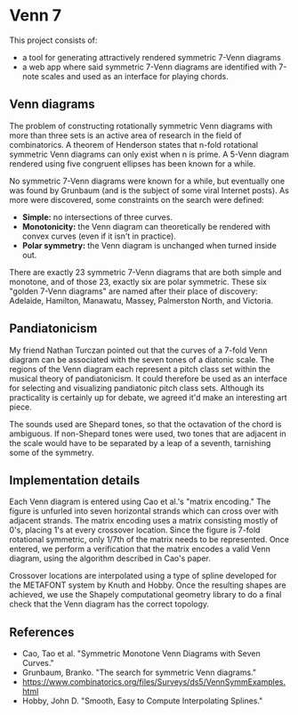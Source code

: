 Venn 7
======

This project consists of:

- a tool for generating attractively rendered symmetric 7-Venn diagrams
- a web app where said symmetric 7-Venn diagrams are identified with 7-note scales and used as an interface for playing chords.

Venn diagrams
-------------

The problem of constructing rotationally symmetric Venn diagrams with more than three sets is an active area of research in the field of combinatorics. A theorem of Henderson states that n-fold rotational symmetric Venn diagrams can only exist when n is prime. A 5-Venn diagram rendered using five congruent ellipses has been known for a while.

No symmetric 7-Venn diagrams were known for a while, but eventually one was found by Grunbaum (and is the subject of some viral Internet posts). As more were discovered, some constraints on the search were defined:

- **Simple:** no intersections of three curves.
- **Monotonicity:** the Venn diagram can theoretically be rendered with convex curves (even if it isn't in practice).
- **Polar symmetry:** the Venn diagram is unchanged when turned inside out.

There are exactly 23 symmetric 7-Venn diagrams that are both simple and monotone, and of those 23, exactly six are polar symmetric. These six "golden 7-Venn diagrams" are named after their place of discovery: Adelaide, Hamilton, Manawatu, Massey, Palmerston North, and Victoria.

Pandiatonicism
--------------

My friend Nathan Turczan pointed out that the curves of a 7-fold Venn diagram can be associated with the seven tones of a diatonic scale. The regions of the Venn diagram each represent a pitch class set within the musical theory of pandiatonicism. It could therefore be used as an interface for selecting and visualizing pandiatonic pitch class sets. Although its practicality is certainly up for debate, we agreed it'd make an interesting art piece.

The sounds used are Shepard tones, so that the octavation of the chord is ambiguous. If non-Shepard tones were used, two tones that are adjacent in the scale would have to be separated by a leap of a seventh, tarnishing some of the symmetry.

Implementation details
----------------------

Each Venn diagram is entered using Cao et al.'s "matrix encoding." The figure is unfurled into seven horizontal strands which can cross over with adjacent strands. The matrix encoding uses a matrix consisting mostly of 0's, placing 1's at every crossover location. Since the figure is 7-fold rotational symmetric, only 1/7th of the matrix needs to be represented. Once entered, we perform a verification that the matrix encodes a valid Venn diagram, using the algorithm described in Cao's paper.

Crossover locations are interpolated using a type of spline developed for the METAFONT system by Knuth and Hobby. Once the resulting shapes are achieved, we use the Shapely computational geometry library to do a final check that the Venn diagram has the correct topology.

References
----------

- Cao, Tao et al. "Symmetric Monotone Venn Diagrams with Seven Curves."
- Grunbaum, Branko. "The search for symmetric Venn diagrams."
- https://www.combinatorics.org/files/Surveys/ds5/VennSymmExamples.html
- Hobby, John D. "Smooth, Easy to Compute Interpolating Splines."

